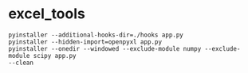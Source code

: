 # excel_tools

`pyinstaller --additional-hooks-dir=./hooks app.py`   
`pyinstaller --hidden-import=openpyxl app.py`   
`pyinstaller --onedir --windowed --exclude-module numpy --exclude-module scipy app.py`   
`--clean`   
